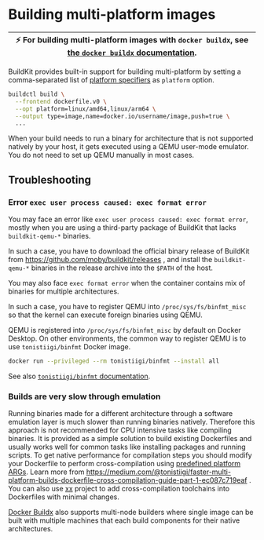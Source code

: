 # Building multi-platform images

| :zap: For building multi-platform images with `docker buildx`, see [the `docker buildx` documentation](https://github.com/docker/buildx#building-multi-platform-images). |
|--------------------------------------------------------------------------|



BuildKit provides built-in support for building multi-platform by setting a comma-separated list of
[platform specifiers](https://github.com/containerd/containerd/blob/v1.5.7/platforms/platforms.go#L63) as `platform` option.

```bash
buildctl build \
  --frontend dockerfile.v0 \
  --opt platform=linux/amd64,linux/arm64 \
  --output type=image,name=docker.io/username/image,push=true \
  ...
```

When your build needs to run a binary for architecture that is not supported natively by your host, it gets executed using a QEMU user-mode emulator.
You do not need to set up QEMU manually in most cases.

## Troubleshooting

### Error `exec user process caused: exec format error`

You may face an error like `exec user process caused: exec format error`, mostly when you are using a third-party package of BuildKit that lacks
`buildkit-qemu-*` binaries.

In such a case, you have to download the official binary release of BuildKit from https://github.com/moby/buildkit/releases , and install
the `buildkit-qemu-*` binaries in the release archive into the `$PATH` of the host.

You may also face `exec format error` when the container contains mix of binaries for multiple architectures.

In such a case, you have to register QEMU into `/proc/sys/fs/binfmt_misc` so that the kernel can execute foreign binaries using QEMU.

QEMU is registered into `/proc/sys/fs/binfmt_misc` by default on Docker Desktop.
On other environments, the common way to register QEMU is to use `tonistiigi/binfmt` Docker image.

```bash
docker run --privileged --rm tonistiigi/binfmt --install all
```

See also [`tonistiigi/binfmt` documentation](https://github.com/tonistiigi/binfmt/).

### Builds are very slow through emulation

Running binaries made for a different architecture through a software emulation layer is much slower than running binaries natively. Therefore this approach is not recommended for CPU intensive tasks like compiling binaries. It is provided as a simple solution to build existing Dockerfiles and usually works well for common tasks like installing packages and running scripts. To get native performance for compilation steps you should modify your Dockerfile to perform cross-compilation using [predefined platform ARGs](https://docs.docker.com/engine/reference/builder/#automatic-platform-args-in-the-global-scope). Learn more from https://medium.com/@tonistiigi/faster-multi-platform-builds-dockerfile-cross-compilation-guide-part-1-ec087c719eaf . You can also use [xx](https://github.com/tonistiigi/xx) project to add cross-compilation toolchains into Dockerfiles with minimal changes.

[Docker Buildx](https://github.com/docker/buildx) also supports multi-node builders where single image can be built with multiple machines that each build components for their native architectures.
